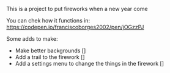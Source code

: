 This is a project to put fireworks when a new year come

You can chek how it functions in: https://codepen.io/franciscoborges2002/pen/jOGzzPJ

Some adds to make:
- Make better backgrounds []
- Add a trail to the firework []
- Add a settings menu to change the things in the firework []